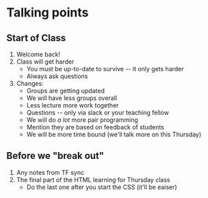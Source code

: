 # Talking points

## Start of Class

1. Welcome back!
2. Class will get harder
    * You must be up-to-date to survive -- it only gets harder
    * Always ask questions
2. Changes:
    * Groups are getting updated
    * We will have less groups overall
    * Less lecture more work together
    * Questions -- only via slack or your teaching fellow
    * We will do _a lot_ more pair programming
    * Mention they are based on feedback of students
    * We will be more time bound (we'll talk more on this Thursday)

## Before we "break out"

1. Any notes from TF sync
2. The final part of the HTML learning for Thursday class
    * Do the last one after you start the CSS (it'll be eaiser)
